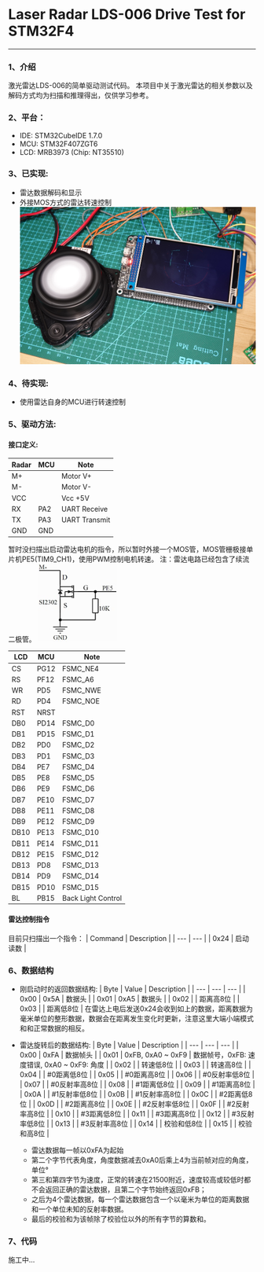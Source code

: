 # Laser Radar LDS-006 Drive Test for STM32F4
---
### 1、介绍
激光雷达LDS-006的简单驱动测试代码。
本项目中关于激光雷达的相关参数以及解码方式均为扫描和推理得出，仅供学习参考。
### 2、平台：
- IDE: STM32CubeIDE 1.7.0
- MCU: STM32F407ZGT6
- LCD: MRB3973 (Chip: NT35510)

### 3、已实现:
- 雷达数据解码和显示
- 外接MOS方式的雷达转速控制
![实现效果图](doc/images/pic1.jpg "实现效果")

### 4、待实现:
- 使用雷达自身的MCU进行转速控制

### 5、驱动方法:
#### 接口定义:
| Radar   | MCU     | Note            |
| ---     | ---     | ---             |
| M+      |         | Motor V+        |
| M-      |         | Motor V-        |
| VCC     |         | Vcc +5V         |
| RX      | PA2     | UART Receive    |
| TX      | PA3     | UART Transmit   |
| GND     | GND     |                 |

暂时没扫描出启动雷达电机的指令，所以暂时外接一个MOS管，MOS管栅极接单片机PE5(TIM9_CH1)，使用PWM控制电机转速。
注：雷达电路已经包含了续流二极管。
![PWM控制电路图](doc/images/pwmControl.jpg "PWM控制电路")

| LCD   | MCU   | Note                |
| ---   | ---   | ---                 |
| CS    | PG12  | FSMC_NE4            |
| RS    | PF12  | FSMC_A6             |
| WR    | PD5   | FSMC_NWE            |
| RD    | PD4   | FSMC_NOE            |
| RST   | NRST  |                     |
| DB0   | PD14  | FSMC_D0             |
| DB1   | PD15  | FSMC_D1             |
| DB2   | PD0   | FSMC_D2             |
| DB3   | PD1   | FSMC_D3             |
| DB4   | PE7   | FSMC_D4             |
| DB5   | PE8   | FSMC_D5             |
| DB6   | PE9   | FSMC_D6             |
| DB7   | PE10  | FSMC_D7             |
| DB8   | PE11  | FSMC_D8             |
| DB9   | PE12  | FSMC_D9             |
| DB10  | PE13  | FSMC_D10            |
| DB11  | PE14  | FSMC_D11            |
| DB12  | PE15  | FSMC_D12            |
| DB13  | PD8   | FSMC_D13            |
| DB14  | PD9   | FSMC_D14            |
| DB15  | PD10  | FSMC_D15            |
| BL    | PB15  | Back Light Control  |

#### 雷达控制指令
目前只扫描出一个指令：
| Command | Description |
| ---     | ---         |
| 0x24    | 启动读数 |

### 6、数据结构
- 刚启动时的返回数据结构:
  | Byte  | Value   | Description |
  | ---   | ---     | ---         |
  | 0x00  | 0x5A    | 数据头 |
  | 0x01  | 0xA5    | 数据头 |
  | 0x02  |         | 距离高8位 |
  | 0x03  |         | 距离低8位 |
  在雷达上电后发送0x24会收到如上的数据，距离数据为毫米单位的整形数据，数据会在距离发生变化时更新，注意这里大端小端模式和和正常数据的相反。

- 雷达旋转后的数据结构:
  | Byte  | Value | Description |
  | ---   | ---   | ---         |
  | 0x00  | 0xFA  | 数据帧头 |
  | 0x01  | 0xFB, 0xA0 ~ 0xF9  | 数据帧号，0xFB: 速度错误, 0xA0 ~ 0xF9: 角度 |
  | 0x02  | | 转速低8位 |
  | 0x03  | | 转速高8位 |
  | 0x04  | | #0距离低8位 |
  | 0x05  | | #0距离高8位 |
  | 0x06  | | #0反射率低8位 |
  | 0x07  | | #0反射率高8位 |
  | 0x08  | | #1距离低8位 |
  | 0x09  | | #1距离高8位 |
  | 0x0A  | | #1反射率低8位 |
  | 0x0B  | | #1反射率高8位 |
  | 0x0C  | | #2距离低8位 |
  | 0x0D  | | #2距离高8位 |
  | 0x0E  | | #2反射率低8位 |
  | 0x0F  | | #2反射率高8位 |
  | 0x10  | | #3距离低8位 |
  | 0x11  | | #3距离高8位 |
  | 0x12  | | #3反射率低8位 |
  | 0x13  | | #3反射率高8位 |
  | 0x14  | | 校验和低8位 |
  | 0x15  | | 校验和高8位 |
  - 雷达数据每一帧以0xFA为起始
  - 第二个字节代表角度，角度数据减去0xA0后乘上4为当前帧对应的角度，单位°
  - 第三和第四字节为速度，正常的转速在21500附近，速度较高或较低时都不会返回正确的雷达数据，且第二个字节始终返回0xFB；
  - 之后为4个雷达数据，每一个雷达数据包含一个以毫米为单位的距离数据和一个单位未知的反射率数据。
  - 最后的校验和为该帧除了校验位以外的所有字节的算数和。

### 7、代码
施工中...